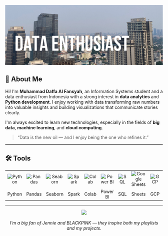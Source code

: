 <!-- HEADER -->
<p align="center">
  <img src="Heading.jpg" alt="Daffa GitHub Banner" />
</p>

<!-- DESKRIPSI DIRI -->
## 👋 About Me

Hi! I'm **Muhammad Daffa Al Fansyah**, an Information Systems student and a data enthusiast from Indonesia with a strong interest in **data analytics** and **Python development**.  I enjoy working with data transforming raw numbers into valuable insights and building visualizations that communicate stories clearly.


I'm always excited to learn new technologies, especially in the fields of **big data**, **machine learning**, and **cloud computing**.

> “Data is the new oil — and I enjoy being the one who refines it.”

---

<!-- TOOLS -->


## 🛠️ Tools

<p align="center">

<table>
  <tr align="center">
    <td><img src="https://cdn.jsdelivr.net/gh/devicons/devicon/icons/python/python-original.svg" width="60" title="Python"/></td>
    <td><img src="https://upload.wikimedia.org/wikipedia/commons/e/ed/Pandas_logo.svg" width="80" title="Pandas"/></td>
    <td><img src="https://seaborn.pydata.org/_static/logo-wide-lightbg.svg" width="90" title="Seaborn"/></td>
    <td><img src="https://spark.apache.org/images/spark-logo-trademark.png" width="70" title="Spark"/></td>
    <td><img src="https://colab.research.google.com/img/colab_favicon_256px.png" width="60" title="Colab"/></td>
    <td><img src="https://upload.wikimedia.org/wikipedia/commons/c/cf/New_Power_BI_Logo.svg" width="60" title="Power BI"/></td>
    <td><img src="https://cdn-icons-png.flaticon.com/512/4248/4248443.png" width="60" title="SQL"/></td>
    <td><img src="https://mailmeteor.com/logos/assets/PNG/Google_Sheets_Logo_256px.png" width="40" title="Google Sheets"/></td>
    <td><img src="https://www.gtoengineer.com/wp-content/uploads/2023/04/Global003-png.webp" width="" title="GCP"/></td>
    <td><img src="https://1000logos.net/wp-content/uploads/2024/10/BigQuery-Logo.png" width="90" title="BigQuery"/></td>
  </tr>
  <tr align="center">
    <td>Python</td>
    <td>Pandas</td>
    <td>Seaborn</td>
    <td>Spark</td>
    <td>Colab</td>
    <td>Power BI</td>
    <td>SQL</td>
    <td>Sheets</td>
    <td>GCP</td>
    <td>BigQuery</td>
  </tr>
</table>

</p>


---

<!-- OPSIONAL: GIF JENNIE -->
<p align="center">
  <img src="https://media3.giphy.com/media/v1.Y2lkPTc5MGI3NjExbDJzM3E5Y3ZxMms4a3I2OGppdnI4NHljYjB2bGRhaGp0YjMwcXVsNSZlcD12MV9pbnRlcm5hbF9naWZfYnlfaWQmY3Q9Zw/3otPowKUTgbSzUf8pG/giphy.gif" />
</p>

<p align="center">
  <em>I'm a big fan of Jennie and BLACKPINK — they inspire both my playlists and my projects.</em>
</p>
